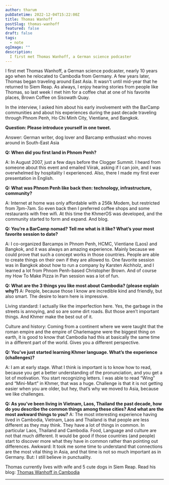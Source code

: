 ```yaml
---
author: tharum
pubDatetime: 2022-12-04T15:22:00Z
title: Thomas Wanhoff
postSlug: thomas-wanhoff
featured: false
draft: false
tags:
  - note
ogImage: ""
description:
  I first met Thomas Wanhoff, a German science podcaster
---
```


I first met Thomas Wanhoff, a German science podcaster, nearly 10 years ago when he relocated to Cambodia from Germany. A few years later, Thomas began traveling around East Asia. It wasn't until mid-year that he returned to Siem Reap. As always, I enjoy hearing stories from people like Thomas, so last week I met him for a coffee chat at one of his favorite places, Brown Coffee on Sisowath Quay.

In the interview, I asked him about his early involvement with the BarCamp communities and about his experiences during the past decade traveling through Phnom Penh, Ho Chi Minh City, Vientiane, and Bangkok.

**Question: Please introduce yourself in one tweet.**

Answer: German writer, dog lover and Barcamp enthusiast who moves around in South-East Asia

**Q: When did you first land in Phnom Penh?**

A: In August 2007, just a few days before the Clogger Summit. I heard from someone about this event and emailed Viirak, asking if I can join, and I was overwhelmed by hospitality I experienced. Also, there I made my first ever presentation in English.

**Q: What was Phnom Penh like back then: technology, infrastructure, community?**

A: Internet at home was only affordable with a 256k Modem, but restricted from 7pm-7am. So even back then I preferred coffee shops and some restaurants with free wifi. At this time the KhmerOS was developed, and the community started to form and expand. And blog.

**Q: You’re a BarCamp nomad? Tell me what is it like? What’s your most favorite session to date?**

A: I co-organized Barcamps in Phnom Penh, HCMC, Vientiane (Laos) and Bangkok, and it was always an amazing experience. Mainly because we could prove that such a concept works in those countries. People are able to create things on their own if they are allowed to. One favorite session was in Bangkok about how to run a company by Karsten Aichholz, and I learned a lot from Phnom Penh-based Christopher Brown. And of course my How To Make Pizza in Pan session was a lot of fun.

**Q: What are the 3 things you like most about Cambodia? (please explain why?)** A: People, because those I know are incredible kind and friendly, but also smart. The desire to learn here is impressive.

Living standard: I actually like the imperfection here. Yes, the garbage in the streets is annoying, and so are some dirt roads. But those aren’t important things. And Khmer make the best out of it.

Culture and history: Coming from a continent where we were taught that the roman empire and the empire of Charlemagne were the biggest thing on earth, it is good to know that Cambodia had this at basically the same time in a different part of the world. Gives you a different perspective.

**Q: You’ve just started learning Khmer language. What’s the experience (challenges)?**

A: I am at early stage. What I think is important is to know how to read, because you get a better understanding of the pronunciation, and you get a lot of motivation. You start recognizing letters. I was able to read “Wing” and “Mini-Mart” in Khmer, that was a huge. Challenge is that it is not getting easier when you are older, but hey, that’s why we moved to Asia, because we like challenges.

**Q: As you’ve been living in Vietnam, Laos, Thailand the past decade, how do you describe the common things among these cities? And what are the most awkward things to you?** A: The most interesting experience having lived in Cambodia, Vietnam, Laos and Thailand is that people are less different as they may think. They have a lot of things in common. In particular Laos, Thailand and Cambodia. Food, Language and culture are not that much different. It would be good if those countries (and people) start to discover more what they have in common rather than pointing out differences. Awkward: It took me some time to understand that connections are the most vital thing in Asia, and that time is not so much important as in Germany. But: I still believe in punctuality.

Thomas currently lives with wife and 5 cute dogs in Siem Reap. Read his blog: [Thomas Wanhoff in Cambodia](https://wanhoffs-cambodia.blogspot.com/)

* * *
